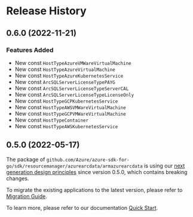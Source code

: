 # Release History

## 0.6.0 (2022-11-21)
### Features Added

- New const `HostTypeAzureVMWareVirtualMachine`
- New const `HostTypeAzureVirtualMachine`
- New const `HostTypeAzureKubernetesService`
- New const `ArcSQLServerLicenseTypePAYG`
- New const `ArcSQLServerLicenseTypeServerCAL`
- New const `ArcSQLServerLicenseTypeLicenseOnly`
- New const `HostTypeGCPKubernetesService`
- New const `HostTypeAWSVMWareVirtualMachine`
- New const `HostTypeGCPVMWareVirtualMachine`
- New const `HostTypeContainer`
- New const `HostTypeAWSKubernetesService`


## 0.5.0 (2022-05-17)

The package of `github.com/Azure/azure-sdk-for-go/sdk/resourcemanager/azurearcdata/armazurearcdata` is using our [next generation design principles](https://azure.github.io/azure-sdk/general_introduction.html) since version 0.5.0, which contains breaking changes.

To migrate the existing applications to the latest version, please refer to [Migration Guide](https://aka.ms/azsdk/go/mgmt/migration).

To learn more, please refer to our documentation [Quick Start](https://aka.ms/azsdk/go/mgmt).